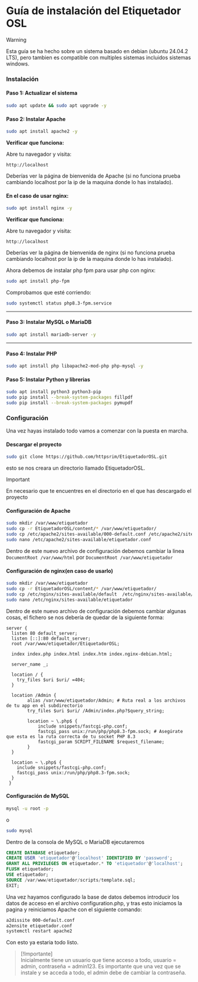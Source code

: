 # Guía de instalación del Etiquetador OSL
> [!Warning]  
> Esta guía se ha hecho sobre un sistema basado en debian (ubuntu 24.04.2 LTS), pero tambien es compatible con multiples sistemas incluidos sistemas windows.  

### Instalación 


#### Paso 1: Actualizar el sistema

```bash
sudo apt update && sudo apt upgrade -y
```



#### Paso 2: Instalar Apache

```bash
sudo apt install apache2 -y
```

**Verificar que funciona:**

Abre tu navegador y visita:

```
http://localhost
```

Deberías ver la página de bienvenida de Apache (si no funciona prueba cambiando localhost por la ip de la maquina donde lo has instalado).

#### En el caso de usar nginx:

```bash
sudo apt install nginx -y
```

**Verificar que funciona:**

Abre tu navegador y visita:

```
http://localhost
```

Deberías ver la página de bienvenida de nginx (si no funciona prueba cambiando localhost por la ip de la maquina donde lo has instalado).

Ahora debemos de instalar php fpm para usar php con nginx:
```bash
sudo apt install php-fpm
```
Comprobamos que esté corriendo:
```bash
sudo systemctl status php8.3-fpm.service
```
---

#### Paso 3: Instalar MySQL o MariaDB

```bash
sudo apt install mariadb-server -y
```
---

#### Paso 4: Instalar PHP

```bash
sudo apt install php libapache2-mod-php php-mysql -y
```

#### Paso 5: Instalar Python y librerias
```bash
sudo apt install python3 python3-pip
sudo pip install --break-system-packages fillpdf
sudo pip install --break-system-packages pymupdf
```
### Configuración

Una vez hayas instalado todo vamos a comenzar con la puesta en marcha.

#### Descargar el proyecto
```bash
sudo git clone https://github.com/httpsrim/EtiquetadorOSL.git
```
esto se nos creara un directorio llamado EtiquetadorOSL.
> [!important]  
> En necesario que te encuentres en el directorio en el que has descargado el proyecto  

#### Configuración de Apache

```bash
sudo mkdir /var/www/etiquetador
sudo cp -r EtiquetadorOSL/content/* /var/www/etiquetador/
sudo cp /etc/apache2/sites-available/000-default.conf /etc/apache2/sites-available/etiquetador.conf
sudo nano /etc/apache2/sites-available/etiquetador.conf
```
Dentro de este nuevo archivo de configuración debemos cambiar la linea `DocumentRoot /var/www/html` por `DocumentRoot /var/www/etiquetador`

#### Configuración de nginx(en caso de usarlo)
```bash
sudo mkdir /var/www/etiquetador
sudo cp -r EtiquetadorOSL/content/* /var/www/etiquetador/
sudo cp /etc/nginx/sites-available/default  /etc/nginx/sites-available/etiquetador
sudo nano /etc/nginx/sites-available/etiquetador

```
Dentro de este nuevo archivo de configuración debemos cambiar algunas cosas, el fichero se nos debería de quedar de la siguiente forma:
```
server {
  listen 80 default_server;
  listen [::]:80 default_server;
  root /var/www/etiquetador/EtiquetadorOSL;

  index index.php index.html index.htm index.nginx-debian.html;

  server_name _;

  location / {
	try_files $uri $uri/ =404;
  }

  location /Admin {
    	alias /var/www/etiquetador/Admin; # Ruta real a los archivos de tu app en el subdirectorio
    	try_files $uri $uri/ /Admin/index.php?$query_string;

    	location ~ \.php$ {
        	include snippets/fastcgi-php.conf;
        	fastcgi_pass unix:/run/php/php8.3-fpm.sock; # Asegúrate que esta es la ruta correcta de tu socket PHP 8.3
        	fastcgi_param SCRIPT_FILENAME $request_filename;
    	}
  }

  location ~ \.php$ {
	include snippets/fastcgi-php.conf;
	fastcgi_pass unix:/run/php/php8.3-fpm.sock;
  }
 }
```

#### Configuración de MySQL
```bash
mysql -u root -p
```
o
```bash
sudo mysql
```
Dentro de la consola de MySQL o MariaDB ejecutaremos  
```sql
CREATE DATABASE etiquetador;
CREATE USER 'etiquetador'@'localhost' IDENTIFIED BY 'password';
GRANT ALL PRIVILEGES ON etiquetador.* TO 'etiquetador'@'localhost';
FLUSH etiquetador;
USE etiquetador;
SOURCE /var/www/etiquetador/scripts/template.sql;
EXIT;
```

Una vez hayamos configurado la base de datos debemos introducir los datos de acceso en el archivo configuration.php, y tras esto iniciamos la pagina y reiniciamos Apache con el siguiente comando:
```bash
a2dissite 000-default.conf
a2ensite etiquetador.conf
systemctl restart apache2
```
Con esto ya estaria todo listo.
> [!Importante]  
> Inicialmente tiene un usuario que tiene acceso a todo, usuario = admin, contraseña = admin123.
> Es importante que una vez que se instale y se acceda a todo, el admin debe de cambiar la contraseña.  
